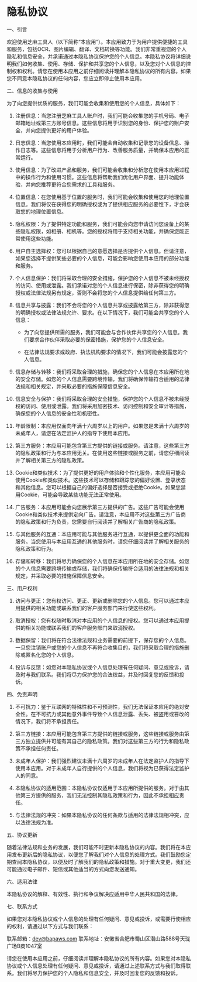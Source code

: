 # 隐私协议

一、引言

欢迎使用芝麻工具人（以下简称“本应用”）。本应用致力于为用户提供便捷的工具和服务，包括OCR、图片编辑、翻译、文档转换等功能。我们非常重视您的个人隐私和信息安全，并承诺通过本隐私协议保护您的个人信息。本隐私协议将详细说明我们如何收集、使用、存储、保护和共享您的个人信息，以及您对个人信息的控制权和权利。请您在使用本应用之前仔细阅读并理解本隐私协议的所有内容。如果您不同意本隐私协议的任何内容，您应立即停止使用本应用。

二、信息的收集与使用

为了向您提供优质的服务，我们可能会收集和使用您的个人信息，具体如下：

1. 注册信息：当您注册芝麻工具人账户时，我们可能会收集您的手机号码、电子邮箱地址或第三方账号信息。这些信息将用于识别您的身份、保护您的账户安全，并向您提供更好的用户体验。

1. 日志信息：当您使用本应用时，我们可能会自动收集和记录您的设备信息、操作日志等。这些信息将用于分析用户行为、改善服务质量，并确保本应用的正常运行。

1. 使用信息：为了改进产品和服务，我们可能会收集和分析您在使用本应用过程中的操作行为和使用习惯。这些信息将帮助我们优化用户界面、提升功能体验，并向您推荐更符合您需求的工具和服务。

1. 位置信息：在您使用基于位置的服务时，我们可能会收集和使用您的地理位置信息。我们将仅在获得您的明确授权或为了提供相应服务的必要性下，才会获取您的地理位置信息。

1. 隐私权限：为了提供特定功能和服务，我们可能会向您申请访问您设备上的某些隐私权限，如相册、相机等。您的授权将用于支持相关功能，并确保您能正常使用这些功能。

1. 用户自主选择权：您可以根据自己的意愿选择是否提供个人信息。但请注意，如果您选择不提供某些必要的个人信息，可能会影响您使用本应用的部分功能和服务。

1. 个人信息保护：我们将采取合理的安全措施，保护您的个人信息不被未经授权的访问、使用或泄露。我们承诺对您的个人信息进行保密，除非获得您的明确授权或法律法规另有规定，否则不会将您的个人信息提供给任何第三方。

1. 信息共享与披露：我们不会将您的个人信息共享或披露给第三方，除非获得您的明确授权或法律法规允许、要求。在以下情况下，我们可能会共享您的个人信息：

   - 为了向您提供所需的服务，我们可能会与合作伙伴共享您的个人信息。我们要求合作伙伴采取必要的保密措施，保护您的个人信息安全。

   - 在法律法规要求或政府、执法机构要求的情况下，我们可能会披露您的个人信息。

1. 信息存储与转移：我们将采取合理的措施，确保您的个人信息在本应用所在地的安全存储。如您的个人信息需要跨境传输，我们将确保传输符合适用的法律法规和相关规定，并采取必要的措施保障信息安全。

1. 信息安全与保护：我们将采取合理的安全措施，保护您的个人信息不被未经授权的访问、使用或泄露。我们将采用加密技术、访问控制和安全审计等措施，确保您的个人信息的安全性和机密性。

1. 年龄限制：本应用仅面向年满十六周岁以上的用户。如果您是未满十六周岁的未成年人，请您在法定监护人的指导下使用本应用。

1. 第三方服务：本应用可能包含第三方提供的链接或服务。请注意，这些第三方的隐私政策和行为与本应用无关。在使用这些链接或服务之前，请您仔细阅读并了解相关第三方的隐私政策。

1. Cookie和类似技术：为了提供更好的用户体验和个性化服务，本应用可能会使用Cookie和类似技术。这些技术可以存储和跟踪您的偏好设置、登录状态和其他信息。您可以根据自己的偏好选择是否接受或拒绝Cookie。如果您禁用Cookie，可能会导致某些功能无法正常使用。

1. 广告服务：本应用可能会向您展示第三方提供的广告。这些广告可能会使用Cookie和类似技术来提供定向广告。请注意，本应用不对这些第三方广告商的隐私政策和行为负责，您需要自行阅读并了解相关广告商的隐私政策。

1. 与其他服务的互通：本应用可能与其他服务进行互通，以提供更全面的功能和服务。当您使用与本应用互通的其他服务时，请您仔细阅读并了解相关服务的隐私政策和行为。

1. 存储和转移：我们将尽力确保您的个人信息在本应用所在地的安全存储。如您的个人信息需要跨境传输或存储，我们将确保传输符合适用的法律法规和相关规定，并采取必要的措施保障信息安全。

三、用户权利

1. 访问与更正：您有权访问、更正、更新或删除您的个人信息。您可以通过本应用提供的相关功能或联系我们的客户服务部门来行使这些权利。

1. 取消授权：您有权随时取消对本应用的个人信息的授权。您可以通过本应用提供的相关功能或联系我们的客户服务部门来取消授权。

1. 数据保留：我们将在符合法律法规和业务需要的前提下，保存您的个人信息。一旦您注销账户或您的个人信息不再符合收集目的，我们将采取合理的措施删除或匿名化您的个人信息。

1. 投诉与反馈：如您对本隐私协议或个人信息处理有任何疑问、意见或投诉，请及时与我们联系。我们将尽力保护您的合法权益，并及时回复您的反馈和投诉。

四、免责声明

1. 不可抗力：鉴于互联网的特殊性和不可预测性，我们无法保证本应用的绝对安全性。在不可抗力或其他意外事件导致个人信息泄露、丢失、被盗用或篡改的情况下，我们将不承担责任。

1. 第三方链接：本应用可能包含第三方提供的链接或服务，这些链接或服务由第三方独立提供并可能有其自己的隐私政策。我们对这些第三方的行为和隐私政策不承担任何责任。

1. 未成年人保护：我们强烈建议未满十六周岁的未成年人在法定监护人的指导下使用本应用。对于未成年人自行提供的个人信息，我们将视为已获得法定监护人的同意。

1. 本隐私协议的适用范围：本隐私协议仅适用于本应用所提供的服务。对于由其他第三方提供的服务，我们无法控制其隐私政策和行为，因此不承担相应责任。

1. 与法律法规的冲突：如果本隐私协议的任何条款与适用的法律法规相冲突，应以法律法规为准。

五、协议更新

随着法律法规和业务的发展，我们可能不时更新本隐私协议的内容。我们将在本应用发布更新后的隐私协议，以便您了解我们对个人信息的处理方式。我们鼓励您定期查阅本隐私协议，以便及时了解我们的隐私政策和措施。对于重大变更，我们还可能通过电子邮件、短信或其他适当的方式向您发送通知。

六、适用法律

本隐私协议的解释、有效性、执行和争议解决应适用中华人民共和国的法律。

七、联系方式

如果您对本隐私协议或个人信息的处理有任何疑问、意见或投诉，或需要行使相应的权利，请通过以下方式与我们联系：

联系邮箱：dev@bapaws.com
联系地址：安徽省合肥市蜀山区潜山路588号天珑广场B商1047室

请您在使用本应用之前，仔细阅读并理解本隐私协议的所有内容。如果您对本隐私协议或个人信息处理有任何疑问、意见或投诉，请通过上述联系方式与我们取得联系。我们将尽力保护您的个人隐私和信息安全，并及时回复您的反馈和投诉。